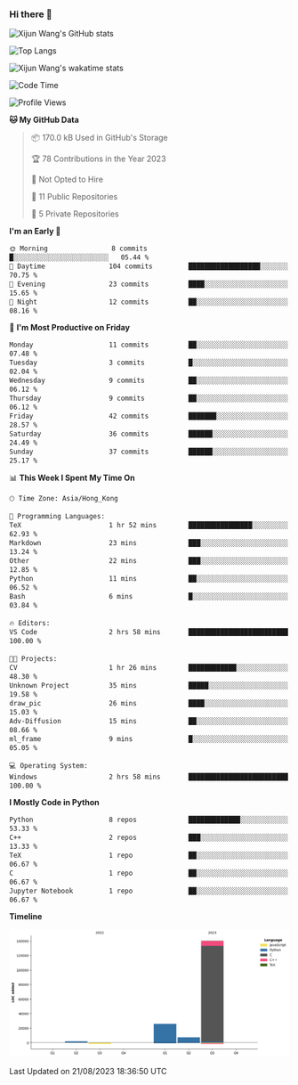 ### Hi there 👋

![Xijun Wang's GitHub stats](https://github-readme-stats.vercel.app/api?username=kopper-xdu&show_icons=true&bg_color=00000000)

![Top Langs](https://github-readme-stats.vercel.app/api/top-langs/?username=kopper-xdu&size_weight=0.5&count_weight=0.5&exclude_repo=homepage,kopper-xdu.github.io&layout=compact)


![Xijun Wang's wakatime stats](https://github-readme-stats.vercel.app/api/wakatime?username=kopper)

<!--START_SECTION:waka-->
![Code Time](http://img.shields.io/badge/Code%20Time-81%20hrs%2034%20mins-blue)

![Profile Views](http://img.shields.io/badge/Profile%20Views-1-blue)

**🐱 My GitHub Data** 

> 📦 170.0 kB Used in GitHub's Storage 
 > 
> 🏆 78 Contributions in the Year 2023
 > 
> 🚫 Not Opted to Hire
 > 
> 📜 11 Public Repositories 
 > 
> 🔑 5 Private Repositories 
 > 
**I'm an Early 🐤** 

```text
🌞 Morning                8 commits           █░░░░░░░░░░░░░░░░░░░░░░░░   05.44 % 
🌆 Daytime                104 commits         ██████████████████░░░░░░░   70.75 % 
🌃 Evening                23 commits          ████░░░░░░░░░░░░░░░░░░░░░   15.65 % 
🌙 Night                  12 commits          ██░░░░░░░░░░░░░░░░░░░░░░░   08.16 % 
```
📅 **I'm Most Productive on Friday** 

```text
Monday                   11 commits          ██░░░░░░░░░░░░░░░░░░░░░░░   07.48 % 
Tuesday                  3 commits           █░░░░░░░░░░░░░░░░░░░░░░░░   02.04 % 
Wednesday                9 commits           ██░░░░░░░░░░░░░░░░░░░░░░░   06.12 % 
Thursday                 9 commits           ██░░░░░░░░░░░░░░░░░░░░░░░   06.12 % 
Friday                   42 commits          ███████░░░░░░░░░░░░░░░░░░   28.57 % 
Saturday                 36 commits          ██████░░░░░░░░░░░░░░░░░░░   24.49 % 
Sunday                   37 commits          ██████░░░░░░░░░░░░░░░░░░░   25.17 % 
```


📊 **This Week I Spent My Time On** 

```text
🕑︎ Time Zone: Asia/Hong_Kong

💬 Programming Languages: 
TeX                      1 hr 52 mins        ████████████████░░░░░░░░░   62.93 % 
Markdown                 23 mins             ███░░░░░░░░░░░░░░░░░░░░░░   13.24 % 
Other                    22 mins             ███░░░░░░░░░░░░░░░░░░░░░░   12.85 % 
Python                   11 mins             ██░░░░░░░░░░░░░░░░░░░░░░░   06.52 % 
Bash                     6 mins              █░░░░░░░░░░░░░░░░░░░░░░░░   03.84 % 

🔥 Editors: 
VS Code                  2 hrs 58 mins       █████████████████████████   100.00 % 

🐱‍💻 Projects: 
CV                       1 hr 26 mins        ████████████░░░░░░░░░░░░░   48.30 % 
Unknown Project          35 mins             █████░░░░░░░░░░░░░░░░░░░░   19.58 % 
draw_pic                 26 mins             ████░░░░░░░░░░░░░░░░░░░░░   15.03 % 
Adv-Diffusion            15 mins             ██░░░░░░░░░░░░░░░░░░░░░░░   08.66 % 
ml_frame                 9 mins              █░░░░░░░░░░░░░░░░░░░░░░░░   05.05 % 

💻 Operating System: 
Windows                  2 hrs 58 mins       █████████████████████████   100.00 % 
```

**I Mostly Code in Python** 

```text
Python                   8 repos             █████████████░░░░░░░░░░░░   53.33 % 
C++                      2 repos             ███░░░░░░░░░░░░░░░░░░░░░░   13.33 % 
TeX                      1 repo              ██░░░░░░░░░░░░░░░░░░░░░░░   06.67 % 
C                        1 repo              ██░░░░░░░░░░░░░░░░░░░░░░░   06.67 % 
Jupyter Notebook         1 repo              ██░░░░░░░░░░░░░░░░░░░░░░░   06.67 % 
```



**Timeline**

![Lines of Code chart](https://raw.githubusercontent.com/kopper-xdu/kopper-xdu/main/assets/bar_graph.png)


 Last Updated on 21/08/2023 18:36:50 UTC
<!--END_SECTION:waka-->

<!--
**kopper-xdu/kopper-xdu** is a ✨ _special_ ✨ repository because its `README.md` (this file) appears on your GitHub profile.

Here are some ideas to get you started:

- 🔭 I’m currently working on ...
- 🌱 I’m currently learning ...
- 👯 I’m looking to collaborate on ...
- 🤔 I’m looking for help with ...
- 💬 Ask me about ...
- 📫 How to reach me: ...
- 😄 Pronouns: ...
- ⚡ Fun fact: ...
-->
